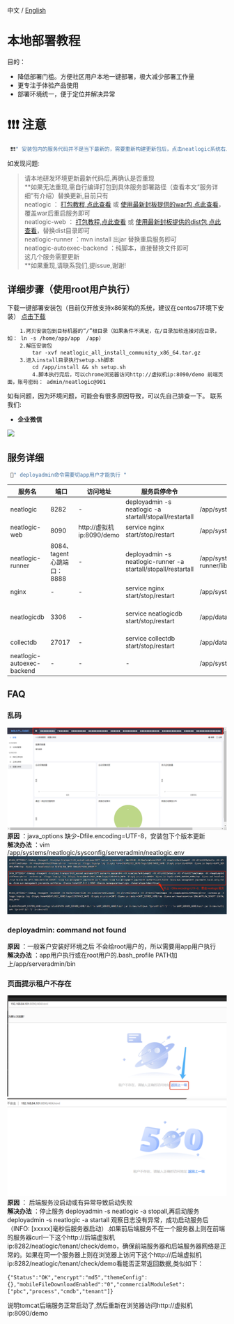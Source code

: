中文 / [English](LOCAL_INSTALL.en.md)

# 本地部署教程
  目的：
  - 降低部署门槛。方便社区用户本地一键部署，极大减少部署工作量
  - 更专注于体验产品使用
  - 部署环境统一，便于定位并解决异常

# ❗❗❗ 注意
```js
 ❗❗❗" 安装包内的服务代码并不是当下最新的，需要重新构建更新包后，点击neatlogic系统右上角“问号”图标的帮助文档才能正常显示使用"   
```
 如发现问题:<br>
>请本地研发环境更新最新代码后,再确认是否重现<br>
> **如果无法重现,需自行编译打包到具体服务部署路径（查看本文“服务详细”有介绍）替换更新,目前只有<br>
> neatlogic ： <a href="https://gitee.com/neat-logic/neatlogic-itom-all/blob/develop3.0.0/WAR_INSTALL.md">打包教程,点此查看</a> 或 <a href="https://gitee.com/neat-logic/neatlogic-itom-all/releases">使用最新封板提供的war包,点此查看</a>，覆盖war后重启服务即可<br>
> neatlogic-web ： <a href="https://gitee.com/neat-logic/neatlogic-web/blob/develop3.0.0/README.md">打包教程,点此查看</a> 或 <a href="https://gitee.com/neat-logic/neatlogic-itom-all/releases">使用最新封板提供的dist包,点此查看</a>，替换dist目录即可<br>
> neatlogic-runner ：mvn install 出jar 替换重启服务即可<br>
> neatlogic-autoexec-backend ：纯脚本，直接替换文件即可<br>
> 这几个服务需要更新<br>
> **如果重现,请联系我们,提issue,谢谢!<br>
## 详细步骤（使用root用户执行）
下载一键部署安装包（目前仅开放支持x86架构的系统，建议在centos7环境下安装）
[点击下载](https://pan.baidu.com/s/1WsTvyIKjK-Bfd3kQzQfnZA?pwd=ccct)
```
	1.拷贝安装包到目标机器的“/”根目录（如果条件不满足，在/目录加软连接对应目录，如： ln -s /home/app/app  /app）
	2.解压安装包
		tar -xvf neatlogic_all_install_community_x86_64.tar.gz
	3.进入install目录执行setup.sh脚本
		cd /app/install && sh setup.sh
        4.脚本执行完后，可以chrome浏览器访问http://虚拟机ip:8090/demo 前端页面，账号密码： admin/neatlogic@901
```
如有问题，因为环境问题，可能会有很多原因导致，可以先自己排查一下。
联系我们:
- **企业微信** <br>
<p align="left"><img src="https://gitee.com/neat-logic/neatlogic-itom-all/raw/develop3.0.0/README_IMAGES/contact_me.png" width="150" /></p>


## 服务详细
```js
 📌" deployadmin命令需要切app用户才能执行 "   
```
|  服务名  |  端口  | 访问地址 | 服务启停命令 | 部署路径(更新版本) | 配置文件路径 | 描述 |
| ----  | ----  | ----  | ---- | ---- | ---- | ---- |
| neatlogic | 8282 | - | deployadmin -s neatlogic -a startall/stopall/restartall | /app/systems/neatlogic/apps/neatlogic.war | /app/systems/neatlogic/config/ |tomcat后端服务 ,通过http://后端虚拟机ip:8282/neatlogic/tenant/check/demo 验证服务是否正常 |
| neatlogic-web | 8090 | http://虚拟机ip:8090/demo | service nginx start/stop/restart | /app/systems/neatlogic-web/dist | - | 前端服务 |
| neatlogic-runner | 8084、tagent心跳端口：8888 | - | deployadmin -s neatlogic-runner -a startall/stopall/restartall | /app/systems/neatlogic-runner/lib/neatlogic-runner.jar | /app/systems/neatlogic-runner/config |执行器runner后端服务，通过http://虚拟机ip:8084/autoexecrunner/anonymous/api/rest/server/health/check/demo 验证服务是否正常|
| nginx | - | - | service nginx start/stop/restart | /app/systems/nginx/ | /app/systems/nginx/conf | - |
| neatlogicdb | 3306 | - | service neatlogicdb start/stop/restart | /app/databases/neatlogicdb | /app/databases/neatlogicdb/conf | mysql8数据库 , client连接通过命令： /app/databases/neatlogicdb/mysql/bin/mysql -uroot -p'neatlogic@901' --socket=/app/databases/neatlogicdb/data/mysql.sock |
| collectdb | 27017 | - | service collectdb start/stop/restart | /app/databases/collectdb | /app/databases/collectdb/conf | mongodb数据库 |
| neatlogic-autoexec-backend | - | - | - |  /app/systems/autoexec/ | /app/systems/autoexec/conf | - |


## FAQ
### 乱码
![输入图片说明](QUICK_START_IMAGES/faq1.png)
 **原因** ：java_options 缺少-Dfile.encoding=UTF-8，安装包下个版本更新<br>
 **解决办法** ：vim /app/systems/neatlogic/sysconfig/serveradmin/neatlogic.env
![输入图片说明](QUICK_START_IMAGES/faq11.png)
### deployadmin: command not found<br>
 **原因** ：一般客户安装好环境之后 不会给root用户的，所以需要用app用户执行<br>
 **解决办法** ：app用户执行或在root用户的.bash_profile PATH加上/app/serveradmin/bin<br>
### 页面提示租户不存在
![输入图片说明](README_IMAGES/BUILD/tomcatFailed.png)
![输入图片说明](README_IMAGES/BUILD/tomcatFailed2.png)
 **原因** ： 后端服务没启动或有异常导致启动失败<br>
 **解决办法** ：停止服务 deployadmin -s neatlogic -a stopall,再启动服务 deployadmin -s neatlogic -a startall
观察日志没有异常，成功启动服务后（INFO: [xxxxx]毫秒后服务器启动）.如果前后端服务不在一个服务器上则在前端的服务器curl一下这个http://后端虚拟机ip:8282/neatlogic/tenant/check/demo，确保前端服务器和后端服务器网络是正常的。如果在同一个服务器上则在浏览器上访问下这个http://后端虚拟机ip:8282/neatlogic/tenant/check/demo看能否正常返回数据,类似如下：
```
{"Status":"OK","encrypt":"md5","themeConfig":{},"mobileFileDownloadEnabled":"0","commercialModuleSet":["pbc","process","cmdb","tenant"]}
```
说明tomcat后端服务正常启动了,然后重新在浏览器访问http://虚拟机ip:8090/demo<br>